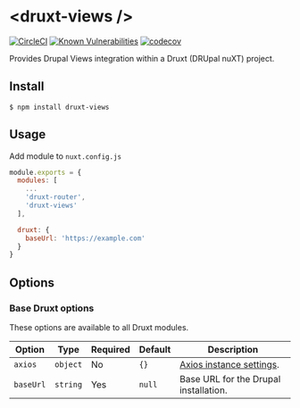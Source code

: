 # \<druxt-views />

[![CircleCI](https://circleci.com/gh/Realityloop/druxt-views.svg?style=svg)](https://circleci.com/gh/Realityloop/druxt-views)
[![Known Vulnerabilities](https://snyk.io/test/github/Realityloop/druxt-views/badge.svg?targetFile=package.json)](https://snyk.io/test/github/Realityloop/druxt-views?targetFile=package.json)
[![codecov](https://codecov.io/gh/Realityloop/druxt-views/branch/develop/graph/badge.svg)](https://codecov.io/gh/Realityloop/druxt-views)

Provides Drupal Views integration within a Druxt (DRUpal nuXT) project.

## Install

`$ npm install druxt-views`

## Usage

Add module to `nuxt.config.js`

```js
module.exports = {
  modules: [
    ...
    'druxt-router',
    'druxt-views'
  ],

  druxt: {
    baseUrl: 'https://example.com'
  }
}
```

## Options

### Base Druxt options

These options are available to all Druxt modules.

| Option | Type | Required | Default | Description |
| --- | --- | --- | --- | --- |
| `axios` | `object` | No | `{}` | [Axios instance settings](https://github.com/axios/axios#axioscreateconfig). |
| `baseUrl` | `string` | Yes | `null` | Base URL for the Drupal installation. |
